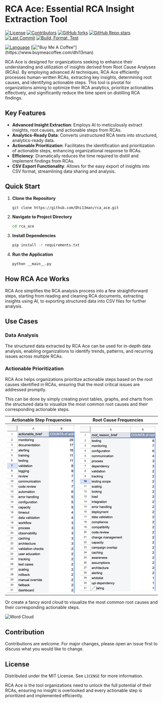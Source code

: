 # RCA Ace: Essential RCA Insight Extraction Tool

[![License](https://img.shields.io/github/license/dhi13man/rca_ace)](https://github.com/Dhi13man/rca_ace/blob/main/LICENSE)
[![Contributors](https://img.shields.io/github/contributors-anon/dhi13man/rca_ace?style=flat)](https://github.com/Dhi13man/rca_ace/graphs/contributors)
[![GitHub forks](https://img.shields.io/github/forks/dhi13man/rca_ace?style=social)](https://github.com/Dhi13man/rca_ace/network/members)
[![GitHub Repo stars](https://img.shields.io/github/stars/dhi13man/rca_ace?style=social)](https://github.com/Dhi13man/rca_ace/stargazers)
[![Last Commit](https://img.shields.io/github/last-commit/dhi13man/rca_ace)](https://github.com/Dhi13man/rca_ace/commits/main)
[![Build, Format, Test](https://github.com/dhi13man/rca_ace/actions/workflows/python-app.yml/badge.svg)](https://github.com/Dhi13man/rca_ace/actions)

[![Language](http://ForTheBadge.com/images/badges/made-with-python.svg)](https://www.python.org/)
[!["Buy Me A Coffee"](https://img.buymeacoffee.com/button-api/?text=Buy%20me%20an%20Ego%20boost&emoji=%F0%9F%98%B3&slug=dhi13man&button_colour=FF5F5F&font_colour=ffffff&font_family=Lato&outline_colour=000000&coffee_colour=FFDD00****)](https://www.buymeacoffee.com/dhi13man)

RCA Ace is designed for organizations seeking to enhance their understanding and utilization of insights derived from Root Cause Analyses (RCAs). By employing advanced AI techniques, RCA Ace efficiently processes human-written RCAs, extracting key insights, determining root causes, and identifying actionable steps. This tool is pivotal for organizations aiming to optimize their RCA analytics, prioritize actionables effectively, and significantly reduce the time spent on distilling RCA findings.

## Key Features

- **Advanced Insight Extraction**: Employs AI to meticulously extract insights, root causes, and actionable steps from RCAs.
- **Analytics-Ready Data**: Converts unstructured RCA texts into structured, analytics-ready data.
- **Actionable Prioritization**: Facilitates the identification and prioritization of actionable steps, enhancing organizational response to RCAs.
- **Efficiency**: Dramatically reduces the time required to distill and implement findings from RCAs.
- **CSV Export Functionality**: Allows for the easy export of insights into CSV format, streamlining data sharing and analysis.

## Quick Start

1. **Clone the Repository**

    ```sh
    git clone https://github.com/Dhi13man/rca_ace.git
    ```

2. **Navigate to Project Directory**

    ```sh
    cd rca_ace
    ```

3. **Install Dependencies**

   ```sh
   pip install -r requirements.txt
   ```

4. **Run the Application**

   ```sh
   python __main__.py
   ```

## How RCA Ace Works

RCA Ace simplifies the RCA analysis process into a few straightforward steps, starting from reading and cleaning RCA documents, extracting insights using AI, to exporting structured data into CSV files for further analysis.

## Use Cases

### Data Analysis

The structured data extracted by RCA Ace can be used for in-depth data analysis, enabling organizations to identify trends, patterns, and recurring issues across multiple RCAs.

### Actionable Prioritization

RCA Ace helps organizations prioritize actionable steps based on the root causes identified in RCAs, ensuring that the most critical issues are addressed promptly.

This can be done by simply creating pivot tables, graphs, and charts from the structured data to visualize the most common root causes and their corresponding actionable steps.

| Actionable Step Frequencies                                                                                                           | Root Cause Frequencies                                                                                                             |
| ------------------------------------------------------------------------------------------------------------------------------------- | ---------------------------------------------------------------------------------------------------------------------------------- |
| ![Actionable Step Frequencies](https://github.com/Dhi13man/rca_ace/blob/main/assets/screenshots/actionable_frequency_pivot_table.png) | ![Root Cause Frequencies](https://github.com/Dhi13man/rca_ace/blob/main/assets/screenshots/root_reasons_frequency_pivot_table.png) |

Or create a fancy word cloud to visualize the most common root causes and their corresponding actionable steps.

![Word Cloud](https://github.com/Dhi13man/rca_ace/blob/main/assets/screenshots/action_item_fancy_word_cloud.png.png)

## Contribution

Contributions are welcome. For major changes, please open an issue first to discuss what you would like to change.

## License

Distributed under the MIT License. See `LICENSE` for more information.

RCA Ace is the tool organizations need to unlock the full potential of their RCAs, ensuring no insight is overlooked and every actionable step is prioritized and implemented efficiently.
